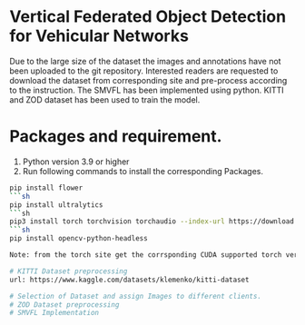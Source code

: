 # Vertical Federated Object Detection for Vehicular Networks
Due to the large size of the dataset the images and annotations have not been uploaded to the git repository. Interested readers are requested to download the dataset from corresponding site and pre-process according to the instruction. The SMVFL has been implemented using python. KITTI and ZOD dataset has been used to train the model. 
# Packages and requirement.
1. Python version 3.9 or higher
2. Run following commands to install the corresponding Packages.
  ```sh 
pip install flower
```sh
pip install ultralytics
```sh
pip3 install torch torchvision torchaudio --index-url https://download.pytorch.org/whl/cu118
```sh
pip install opencv-python-headless

Note: from the torch site get the corrsponding CUDA supported torch version according to your configuration.

# KITTI Dataset preprocessing
url: https://www.kaggle.com/datasets/klemenko/kitti-dataset

# Selection of Dataset and assign Images to different clients.
# ZOD Dataset preprocessing
# SMVFL Implementation
